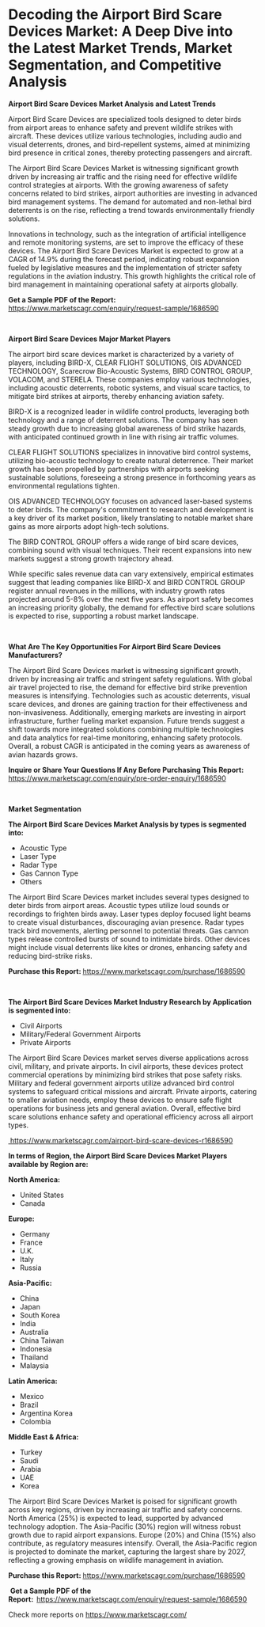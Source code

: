 <p><h1>Decoding the Airport Bird Scare Devices Market: A Deep Dive into the Latest Market Trends, Market Segmentation, and Competitive Analysis</h1></p><p><strong>Airport Bird Scare Devices Market Analysis and Latest Trends</strong></p>
<p><p>Airport Bird Scare Devices are specialized tools designed to deter birds from airport areas to enhance safety and prevent wildlife strikes with aircraft. These devices utilize various technologies, including audio and visual deterrents, drones, and bird-repellent systems, aimed at minimizing bird presence in critical zones, thereby protecting passengers and aircraft.</p><p>The Airport Bird Scare Devices Market is witnessing significant growth driven by increasing air traffic and the rising need for effective wildlife control strategies at airports. With the growing awareness of safety concerns related to bird strikes, airport authorities are investing in advanced bird management systems. The demand for automated and non-lethal bird deterrents is on the rise, reflecting a trend towards environmentally friendly solutions. </p><p>Innovations in technology, such as the integration of artificial intelligence and remote monitoring systems, are set to improve the efficacy of these devices. The Airport Bird Scare Devices Market is expected to grow at a CAGR of 14.9% during the forecast period, indicating robust expansion fueled by legislative measures and the implementation of stricter safety regulations in the aviation industry. This growth highlights the critical role of bird management in maintaining operational safety at airports globally.</p></p>
<p><strong>Get a Sample PDF of the Report:&nbsp;</strong> <a href="https://www.marketscagr.com/enquiry/request-sample/1686590?utm_campaign=1909&utm_medium=2&utm_source=Github&utm_content=ia&utm_term=31122024&utm_id=airport-bird-scare-devices">https://www.marketscagr.com/enquiry/request-sample/1686590</a></p>
<p>&nbsp;</p>
<p><strong>Airport Bird Scare Devices Major Market Players</strong></p>
<p><p>The airport bird scare devices market is characterized by a variety of players, including BIRD-X, CLEAR FLIGHT SOLUTIONS, OIS ADVANCED TECHNOLOGY, Scarecrow Bio-Acoustic Systems, BIRD CONTROL GROUP, VOLACOM, and STERELA. These companies employ various technologies, including acoustic deterrents, robotic systems, and visual scare tactics, to mitigate bird strikes at airports, thereby enhancing aviation safety.</p><p>BIRD-X is a recognized leader in wildlife control products, leveraging both technology and a range of deterrent solutions. The company has seen steady growth due to increasing global awareness of bird strike hazards, with anticipated continued growth in line with rising air traffic volumes. </p><p>CLEAR FLIGHT SOLUTIONS specializes in innovative bird control systems, utilizing bio-acoustic technology to create natural deterrence. Their market growth has been propelled by partnerships with airports seeking sustainable solutions, foreseeing a strong presence in forthcoming years as environmental regulations tighten.</p><p>OIS ADVANCED TECHNOLOGY focuses on advanced laser-based systems to deter birds. The company's commitment to research and development is a key driver of its market position, likely translating to notable market share gains as more airports adopt high-tech solutions.</p><p>The BIRD CONTROL GROUP offers a wide range of bird scare devices, combining sound with visual techniques. Their recent expansions into new markets suggest a strong growth trajectory ahead.</p><p>While specific sales revenue data can vary extensively, empirical estimates suggest that leading companies like BIRD-X and BIRD CONTROL GROUP register annual revenues in the millions, with industry growth rates projected around 5-8% over the next five years. As airport safety becomes an increasing priority globally, the demand for effective bird scare solutions is expected to rise, supporting a robust market landscape.</p></p>
<p>&nbsp;</p>
<p><strong>What Are The Key Opportunities For Airport Bird Scare Devices Manufacturers?</strong></p>
<p><p>The Airport Bird Scare Devices market is witnessing significant growth, driven by increasing air traffic and stringent safety regulations. With global air travel projected to rise, the demand for effective bird strike prevention measures is intensifying. Technologies such as acoustic deterrents, visual scare devices, and drones are gaining traction for their effectiveness and non-invasiveness. Additionally, emerging markets are investing in airport infrastructure, further fueling market expansion. Future trends suggest a shift towards more integrated solutions combining multiple technologies and data analytics for real-time monitoring, enhancing safety protocols. Overall, a robust CAGR is anticipated in the coming years as awareness of avian hazards grows.</p></p>
<p><strong>Inquire or Share Your Questions If Any Before Purchasing This Report:</strong> <a href="https://www.marketscagr.com/enquiry/pre-order-enquiry/1686590?utm_campaign=1909&utm_medium=2&utm_source=Github&utm_content=ia&utm_term=31122024&utm_id=airport-bird-scare-devices">https://www.marketscagr.com/enquiry/pre-order-enquiry/1686590</a></p>
<p>&nbsp;</p>
<p><strong>Market Segmentation</strong></p>
<p><strong>The Airport Bird Scare Devices Market Analysis by types is segmented into:</strong></p>
<p><ul><li>Acoustic Type</li><li>Laser Type</li><li>Radar Type</li><li>Gas Cannon Type</li><li>Others</li></ul></p>
<p><p>The Airport Bird Scare Devices market includes several types designed to deter birds from airport areas. Acoustic types utilize loud sounds or recordings to frighten birds away. Laser types deploy focused light beams to create visual disturbances, discouraging avian presence. Radar types track bird movements, alerting personnel to potential threats. Gas cannon types release controlled bursts of sound to intimidate birds. Other devices might include visual deterrents like kites or drones, enhancing safety and reducing bird-strike risks.</p></p>
<p><strong>Purchase this Report:&nbsp;</strong><a href="https://www.marketscagr.com/purchase/1686590?utm_campaign=1909&utm_medium=2&utm_source=Github&utm_content=ia&utm_term=31122024&utm_id=airport-bird-scare-devices">https://www.marketscagr.com/purchase/1686590</a></p>
<p>&nbsp;</p>
<p><strong>The Airport Bird Scare Devices Market Industry Research by Application is segmented into:</strong></p>
<p><ul><li>Civil Airports</li><li>Military/Federal Government Airports</li><li>Private Airports</li></ul></p>
<p><p>The Airport Bird Scare Devices market serves diverse applications across civil, military, and private airports. In civil airports, these devices protect commercial operations by minimizing bird strikes that pose safety risks. Military and federal government airports utilize advanced bird control systems to safeguard critical missions and aircraft. Private airports, catering to smaller aviation needs, employ these devices to ensure safe flight operations for business jets and general aviation. Overall, effective bird scare solutions enhance safety and operational efficiency across all airport types.</p></p>
<p><a href="https://www.marketscagr.com/airport-bird-scare-devices-r1686590?utm_campaign=1909&utm_medium=2&utm_source=Github&utm_content=ia&utm_term=31122024&utm_id=airport-bird-scare-devices">&nbsp;https://www.marketscagr.com/airport-bird-scare-devices-r1686590</a></p>
<p><strong>In terms of Region, the Airport Bird Scare Devices Market Players available by Region are:</strong></p>
<p>
    <p> <strong> North America: </strong>
        <ul>
            <li>United States</li>
            <li>Canada</li>
        </ul>
        </p> 
    <p> <strong> Europe: </strong>
        <ul>
            <li>Germany</li>
            <li>France</li>
            <li>U.K.</li>
            <li>Italy</li>
            <li>Russia</li>
        </ul>
        </p> 
    <p> <strong> Asia-Pacific: </strong>
        <ul>
            <li>China</li>
            <li>Japan</li>
            <li>South Korea</li>
            <li>India</li>
            <li>Australia</li>
            <li>China Taiwan</li>
            <li>Indonesia</li>
            <li>Thailand</li>
            <li>Malaysia</li>
        </ul>
        </p> 
    <p> <strong> Latin America: </strong>
        <ul>
            <li>Mexico</li>
            <li>Brazil</li>
            <li>Argentina Korea</li>
            <li>Colombia</li>
        </ul>
        </p> 
    <p> <strong> Middle East & Africa: </strong>
        <ul>
            <li>Turkey</li>
            <li>Saudi</li>
            <li>Arabia</li>
            <li>UAE</li>
            <li>Korea</li>
        </ul>
    </p>
    </p>
<p><p>The Airport Bird Scare Devices Market is poised for significant growth across key regions, driven by increasing air traffic and safety concerns. North America (25%) is expected to lead, supported by advanced technology adoption. The Asia-Pacific (30%) region will witness robust growth due to rapid airport expansions. Europe (20%) and China (15%) also contribute, as regulatory measures intensify. Overall, the Asia-Pacific region is projected to dominate the market, capturing the largest share by 2027, reflecting a growing emphasis on wildlife management in aviation.</p></p>
<p><strong>Purchase this Report: </strong><a href="https://www.marketscagr.com/purchase/1686590?utm_campaign=1909&utm_medium=2&utm_source=Github&utm_content=ia&utm_term=31122024&utm_id=airport-bird-scare-devices">https://www.marketscagr.com/purchase/1686590</a></p>
<p>&nbsp;<strong>Get a Sample PDF of the Report:&nbsp;&nbsp;</strong><a href="https://www.marketscagr.com/enquiry/request-sample/1686590?utm_campaign=1909&utm_medium=2&utm_source=Github&utm_content=ia&utm_term=31122024&utm_id=airport-bird-scare-devices">https://www.marketscagr.com/enquiry/request-sample/1686590</a></p>
<p><strong></strong></p>
<p>Check more reports on <a href="https://www.marketscagr.com/?utm_campaign=1909&utm_medium=2&utm_source=Github&utm_content=ia&utm_term=31122024&utm_id=airport-bird-scare-devices">https://www.marketscagr.com/</a></p>